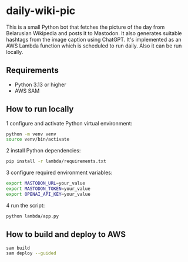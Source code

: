 # daily-wiki-pic
This is a small Python bot that fetches the picture of the day from Belarusian Wikipedia and posts it to Mastodon.
It also generates suitable hashtags from the image caption using ChatGPT.
It's implemented as an AWS Lambda function which is scheduled to run daily. Also it can be run locally.

## Requirements
 - Python 3.13 or higher
 - AWS SAM

## How to run locally
 1 configure and activate Python virtual environment:
```bash
python -m venv venv
source venv/bin/activate
```
 2 install Python dependencies:
```bash
pip install -r lambda/requirements.txt
```
 3 configure required environment variables:
```bash
export MASTODON_URL=your_value
export MASTODON_TOKEN=your_value
export OPENAI_API_KEY=your_value
```
 4 run the script:
```bash
python lambda/app.py
```

## How to build and deploy to AWS
```bash
sam build
sam deploy --guided
```
